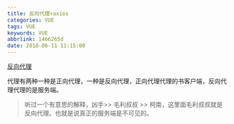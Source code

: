 ```yaml
---
title: 反向代理+axios
categories: VUE
tags: VUE
keywords: VUE
abbrlink: 1466265d
date: 2018-06-11 11:15:00
---
```


[反向代理](http://blog.csdn.net/feifanzhuli/article/details/77990661)

代理有两种一种是正向代理，一种是反向代理，正向代理代理的书客户端，反向代理代理的是服务端。

> 听过一个有意思的解释，凶手>> 毛利叔叔 >> 柯南，这里面毛利叔叔就是反向代理。也就是说真正的服务端是不可见的。